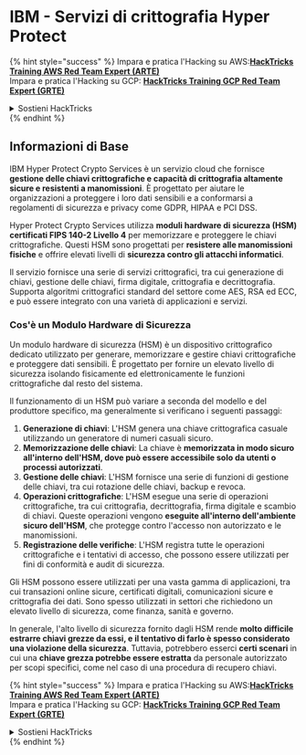 # IBM - Servizi di crittografia Hyper Protect

{% hint style="success" %}
Impara e pratica l'Hacking su AWS:<img src="/.gitbook/assets/image.png" alt="" data-size="line">[**HackTricks Training AWS Red Team Expert (ARTE)**](https://training.hacktricks.xyz/courses/arte)<img src="/.gitbook/assets/image.png" alt="" data-size="line">\
Impara e pratica l'Hacking su GCP: <img src="/.gitbook/assets/image (2).png" alt="" data-size="line">[**HackTricks Training GCP Red Team Expert (GRTE)**<img src="/.gitbook/assets/image (2).png" alt="" data-size="line">](https://training.hacktricks.xyz/courses/grte)

<details>

<summary>Sostieni HackTricks</summary>

* Controlla i [**piani di abbonamento**](https://github.com/sponsors/carlospolop)!
* **Unisciti al** 💬 [**gruppo Discord**](https://discord.gg/hRep4RUj7f) o al [**gruppo telegram**](https://t.me/peass) o **seguici** su **Twitter** 🐦 [**@hacktricks\_live**](https://twitter.com/hacktricks\_live)**.**
* **Condividi trucchi di hacking inviando PR ai** [**HackTricks**](https://github.com/carlospolop/hacktricks) e [**HackTricks Cloud**](https://github.com/carlospolop/hacktricks-cloud) repository di Github.

</details>
{% endhint %}

## Informazioni di Base

IBM Hyper Protect Crypto Services è un servizio cloud che fornisce **gestione delle chiavi crittografiche e capacità di crittografia altamente sicure e resistenti a manomissioni**. È progettato per aiutare le organizzazioni a proteggere i loro dati sensibili e a conformarsi a regolamenti di sicurezza e privacy come GDPR, HIPAA e PCI DSS.

Hyper Protect Crypto Services utilizza **moduli hardware di sicurezza (HSM) certificati FIPS 140-2 Livello 4** per memorizzare e proteggere le chiavi crittografiche. Questi HSM sono progettati per **resistere alle manomissioni fisiche** e offrire elevati livelli di **sicurezza contro gli attacchi informatici**.

Il servizio fornisce una serie di servizi crittografici, tra cui generazione di chiavi, gestione delle chiavi, firma digitale, crittografia e decrittografia. Supporta algoritmi crittografici standard del settore come AES, RSA ed ECC, e può essere integrato con una varietà di applicazioni e servizi.

### Cos'è un Modulo Hardware di Sicurezza

Un modulo hardware di sicurezza (HSM) è un dispositivo crittografico dedicato utilizzato per generare, memorizzare e gestire chiavi crittografiche e proteggere dati sensibili. È progettato per fornire un elevato livello di sicurezza isolando fisicamente ed elettronicamente le funzioni crittografiche dal resto del sistema.

Il funzionamento di un HSM può variare a seconda del modello e del produttore specifico, ma generalmente si verificano i seguenti passaggi:

1. **Generazione di chiavi**: L'HSM genera una chiave crittografica casuale utilizzando un generatore di numeri casuali sicuro.
2. **Memorizzazione delle chiavi**: La chiave è **memorizzata in modo sicuro all'interno dell'HSM, dove può essere accessibile solo da utenti o processi autorizzati**.
3. **Gestione delle chiavi**: L'HSM fornisce una serie di funzioni di gestione delle chiavi, tra cui rotazione delle chiavi, backup e revoca.
4. **Operazioni crittografiche**: L'HSM esegue una serie di operazioni crittografiche, tra cui crittografia, decrittografia, firma digitale e scambio di chiavi. Queste operazioni vengono **eseguite all'interno dell'ambiente sicuro dell'HSM**, che protegge contro l'accesso non autorizzato e le manomissioni.
5. **Registrazione delle verifiche**: L'HSM registra tutte le operazioni crittografiche e i tentativi di accesso, che possono essere utilizzati per fini di conformità e audit di sicurezza.

Gli HSM possono essere utilizzati per una vasta gamma di applicazioni, tra cui transazioni online sicure, certificati digitali, comunicazioni sicure e crittografia dei dati. Sono spesso utilizzati in settori che richiedono un elevato livello di sicurezza, come finanza, sanità e governo.

In generale, l'alto livello di sicurezza fornito dagli HSM rende **molto difficile estrarre chiavi grezze da essi, e il tentativo di farlo è spesso considerato una violazione della sicurezza**. Tuttavia, potrebbero esserci **certi scenari** in cui una **chiave grezza potrebbe essere estratta** da personale autorizzato per scopi specifici, come nel caso di una procedura di recupero chiavi.



{% hint style="success" %}
Impara e pratica l'Hacking su AWS:<img src="/.gitbook/assets/image.png" alt="" data-size="line">[**HackTricks Training AWS Red Team Expert (ARTE)**](https://training.hacktricks.xyz/courses/arte)<img src="/.gitbook/assets/image.png" alt="" data-size="line">\
Impara e pratica l'Hacking su GCP: <img src="/.gitbook/assets/image (2).png" alt="" data-size="line">[**HackTricks Training GCP Red Team Expert (GRTE)**<img src="/.gitbook/assets/image (2).png" alt="" data-size="line">](https://training.hacktricks.xyz/courses/grte)

<details>

<summary>Sostieni HackTricks</summary>

* Controlla i [**piani di abbonamento**](https://github.com/sponsors/carlospolop)!
* **Unisciti al** 💬 [**gruppo Discord**](https://discord.gg/hRep4RUj7f) o al [**gruppo telegram**](https://t.me/peass) o **seguici** su **Twitter** 🐦 [**@hacktricks\_live**](https://twitter.com/hacktricks\_live)**.**
* **Condividi trucchi di hacking inviando PR ai** [**HackTricks**](https://github.com/carlospolop/hacktricks) e [**HackTricks Cloud**](https://github.com/carlospolop/hacktricks-cloud) repository di Github.

</details>
{% endhint %}
